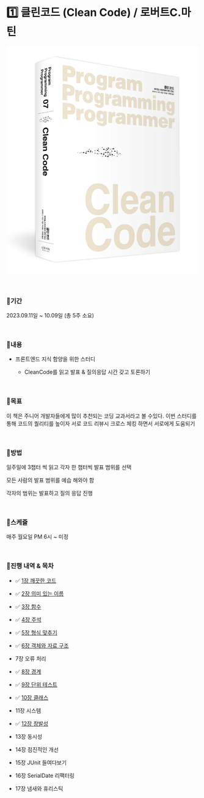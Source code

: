 # 1️⃣ 클린코드 (Clean Code) / 로버트C.마틴

![Alt text](image.png)

<br>

### 📍기간

2023.09.11일 ~ 10.09일 (총 5주 소요)

<br>

### 📍내용

- 프론트엔드 지식 함양을 위한 스터디

  - CleanCode를 읽고 발표 & 질의응답 시간 갖고 토론하기

<br>

### 📍목표

이 책은 주니어 개발자들에게 많이 추천되는 코딩 교과서라고 볼 수있다.
이번 스터디를 통해 코드의 퀄리티를 높이자
서로 코드 리뷰시 크로스 체킹 하면서 서로에게 도움되기

<br>

### 📍방법

일주일에 3챕터 씩 읽고 각자 한 챕터씩 발표 범위를 선택

모든 사람의 발표 범위를 예습 해와야 함

각자의 범위는 발표하고 질의 응답 진행

<br>

### 📍스케쥴

매주 월요일 PM 6시 ~ 미정

<br>

### 📍진행 내역 & 목차

- ✅ [1장 깨끗한 코드](./1주차/1장_깨끗한코드.md)

- ✅ [2장 의미 있는 이름](./1주차/2장_의미있는이름.md)

- ✅ [3장 함수](./1주차/3장_함수.md)

- ✅ [4장 주석](./2주차/4장_주석.md)

- ✅ [5장 형식 맞추기](./2주차/5장_형식맞추기.md)

- ✅ [6장 객체와 자료 구조](./2주차/6장_객체와자료구조.md)

- 7장 오류 처리

- ✅ [8장 경계](./3주차/08장_경계.md)

- ✅ [9장 단위 테스트](./3주차/09장_단위테스트.md)

- ✅ [10장 클래스](./3주차/10장_클래스.md)

- 11장 시스템

- ✅ [12장 창발성](./3주차/12장_창발성.md)

- 13장 동시성

- 14장 점진적인 개선

- 15장 JUnit 들여다보기

- 16장 SerialDate 리팩터링

- 17장 냄새와 휴리스틱
